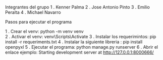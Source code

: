 Integrantes del grupo
1 . Kenner Palma
2 . Jose Antonio Pinto
3 . Emilio Peralta
4 . Michael Navarro


Pasos para ejecutar el programa

1 . Crear el venv: python -m venv venv   
2 . Activar el venv: venv\Scripts\Activate
3 . Instalar los requerimintos: pip install -r requeriments.txt
4 . Instalar la siguiente libreria : pip install openpyxl
5 . Ejecutar el programa: python manage.py runserver
6 . Abrir el enlace ejemplo: Starting development server at http://127.0.0.1:8000666/
